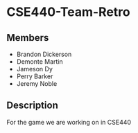 # CSE440-Team-Retro
## Members
* Brandon Dickerson
* Demonte Martin
* Jameson Dy
* Perry Barker
* Jeremy Noble

## Description
For the game we are working on in CSE440 

